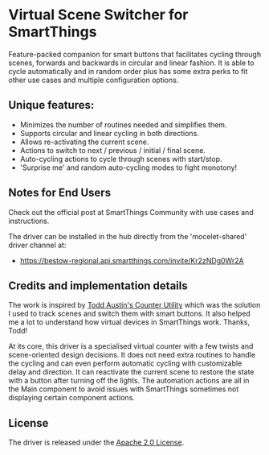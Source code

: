 # Virtual Scene Switcher for SmartThings

Feature-packed companion for smart buttons that facilitates cycling through scenes, forwards and backwards in circular and linear fashion. It is able to cycle automatically and in random order plus has some extra perks to fit other use cases and multiple configuration options.

## Unique features:
- Minimizes the number of routines needed and simplifies them.
- Supports circular and linear cycling in both directions.
- Allows re-activating the current scene.
- Actions to switch to next / previous / initial / final scene.
- Auto-cycling actions to cycle through scenes with start/stop.
- 'Surprise me' and random auto-cycling modes to fight monotony!

## Notes for End Users

Check out the official post at SmartThings Community with use cases and instructions.

The driver can be installed in the hub directly from the 'mocelet-shared' driver channel at:

- https://bestow-regional.api.smartthings.com/invite/Kr2zNDg0Wr2A

## Credits and implementation details

The work is inspired by [Todd Austin's Counter Utility](https://github.com/toddaustin07/counter_utility) which was the solution I used to track scenes and switch them with smart buttons. It also helped me a lot to understand how virtual devices in SmartThings work. Thanks, Todd!

At its core, this driver is a specialised virtual counter with a few twists and scene-oriented design decisions. It does not need extra routines to handle the cycling and can even perform automatic cycling with customizable delay and direction. It can reactivate the current scene to restore the state with a button after turning off the lights. The automation actions are all in the Main component to avoid issues with SmartThings sometimes not displaying certain component actions.

## License

The driver is released under the [Apache 2.0 License](LICENSE).